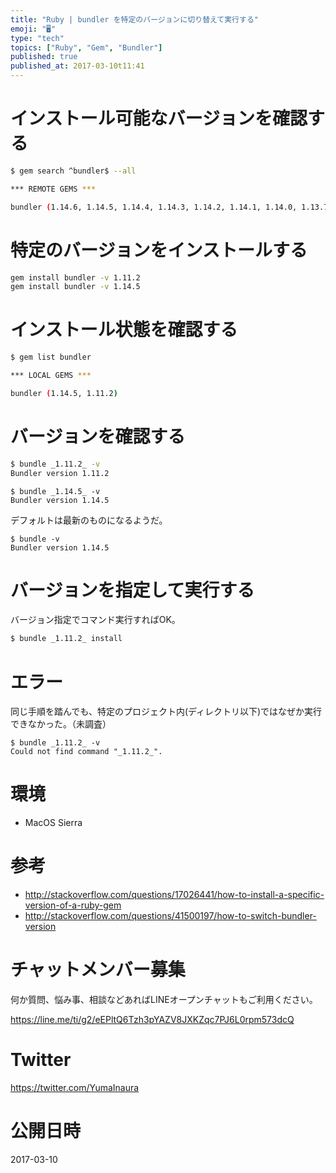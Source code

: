 ```yaml
---
title: "Ruby | bundler を特定のバージョンに切り替えて実行する"
emoji: "🖥"
type: "tech"
topics: ["Ruby", "Gem", "Bundler"]
published: true
published_at: 2017-03-10t11:41
---
```


# インストール可能なバージョンを確認する

```bash
$ gem search ^bundler$ --all

*** REMOTE GEMS ***

bundler (1.14.6, 1.14.5, 1.14.4, 1.14.3, 1.14.2, 1.14.1, 1.14.0, 1.13.7, 1.13.6, 1.13.5, 1.13.4, 1.13.3, 1.13.2, 1.13.1, 1.13.0, 1.12.6, 1.12.5, 1.12.4, 1.12.3, 1.12.2, 1.12.1, 1.12.0, 1.11.2, 1.11.1, 1.11.0, 1.10.6, 1.10.5, 1.10.4, 1.10.3, 1.10.2, 1.10.1, 1.10.0, 1.9.10, 1.9.9, 1.9.8, 1.9.7, 1.9.6, 1.9.5, 1.9.4, 1.9.3, 1.9.2, 1.9.1, 1.9.0, 1.8.9, 1.8.8, 1.8.7, 1.8.6, 1.8.5, 1.8.4, 1.8.3, 1.8.2, 1.8.1, 1.8.0, 1.7.15, 1.7.14, 1.7.13, 1.7.12, 1.7.11, 1.7.10, 1.7.9, 1.7.8, 1.7.7, 1.7.6, 1.7.5, 1.7.4, 1.7.3, 1.7.2, 1.7.1, 1.7.0, 1.6.9, 1.6.8, 1.6.7, 1.6.6, 1.6.5, 1.6.4, 1.6.3, 1.6.2, 1.6.1, 1.6.0, 1.5.3, 1.5.2, 1.5.1, 1.5.0, 1.3.6, 1.3.5, 1.3.4, 1.3.3, 1.3.2, 1.3.1, 1.3.0, 1.2.5, 1.2.4, 1.2.3, 1.2.2, 1.2.1, 1.2.0, 1.1.5, 1.1.4, 1.1.3, 1.1.2, 1.1.1, 1.1.0, 1.0.22, 1.0.21, 1.0.20, 1.0.18, 1.0.17, 1.0.15, 1.0.14, 1.0.13, 1.0.12, 1.0.11, 1.0.10, 1.0.9, 1.0.7, 1.0.5, 1.0.3, 1.0.2, 1.0.0, 0.9.26, 0.9.25, 0.9.24, 0.9.23, 0.9.22, 0.9.21, 0.9.20, 0.9.19, 0.9.18, 0.9.17, 0.9.16, 0.9.15, 0.9.14, 0.9.13, 0.9.12, 0.9.11, 0.9.10, 0.9.9, 0.9.8, 0.9.7, 0.9.6, 0.9.5, 0.9.4, 0.9.3, 0.9.2, 0.9.1, 0.9.0, 0.8.1, 0.8.0, 0.7.2, 0.7.1, 0.7.0, 0.6.0, 0.5.0, 0.4.1, 0.4.0, 0.3.1, 0.3.0)
```

# 特定のバージョンをインストールする

```bash
gem install bundler -v 1.11.2
gem install bundler -v 1.14.5
```

# インストール状態を確認する

```bash
$ gem list bundler

*** LOCAL GEMS ***

bundler (1.14.5, 1.11.2)
```


# バージョンを確認する


```bash
$ bundle _1.11.2_ -v 
Bundler version 1.11.2
```

```
$ bundle _1.14.5_ -v 
Bundler version 1.14.5
```

デフォルトは最新のものになるようだ。

```
$ bundle -v
Bundler version 1.14.5
```


# バージョンを指定して実行する

バージョン指定でコマンド実行すればOK。

```bash
$ bundle _1.11.2_ install
```

# エラー

同じ手順を踏んでも、特定のプロジェクト内(ディレクトリ以下)ではなぜか実行できなかった。（未調査）

```
$ bundle _1.11.2_ -v
Could not find command "_1.11.2_".
```

# 環境

- MacOS Sierra

# 参考

- http://stackoverflow.com/questions/17026441/how-to-install-a-specific-version-of-a-ruby-gem
- http://stackoverflow.com/questions/41500197/how-to-switch-bundler-version








<!-- Update From Qiita API -->

# チャットメンバー募集


何か質問、悩み事、相談などあればLINEオープンチャットもご利用ください。

https://line.me/ti/g2/eEPltQ6Tzh3pYAZV8JXKZqc7PJ6L0rpm573dcQ





# Twitter


https://twitter.com/YumaInaura


<!-- Update From Qiita API -->



# 公開日時

2017-03-10
